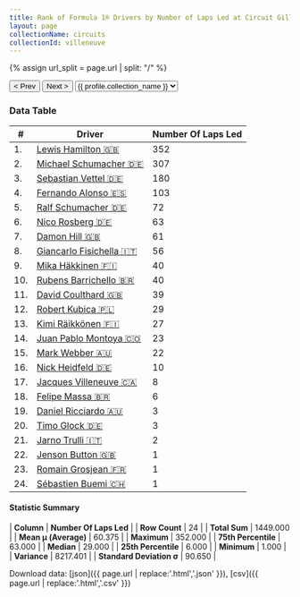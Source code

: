 ```yaml
---
title: Rank of Formula 1® Drivers by Number of Laps Led at Circuit Gilles Villeneuve
layout: page
collectionName: circuits
collectionId: villeneuve
---
```


{% assign url_split = page.url | split: "/" %}
<div id="collection-navigation">
<button onclick="selector.options[selector.selectedIndex-1].value && (window.location = selector.options[selector.selectedIndex-1].value);">&lt; Prev</button>
<button onclick="selector.options[selector.selectedIndex+1].value && (window.location = selector.options[selector.selectedIndex+1].value);">Next &gt;</button>
<select id="selector" onchange="this.options[this.selectedIndex].value && (window.location = this.options[this.selectedIndex].value);">
  {% for collectionId in site.data[page.collectionName].refs %}
    {% if collectionId == page.collectionId %}
      {% assign selected = "selected" %}
    {% else %}
      {% assign selected = "" %}
    {% endif %}
    {% assign profile = site.data[page.collectionName][collectionId].profile %}
    <option value="/f1/{{ page.collectionName }}/{{ collectionId }}/{{ url_split[4] }}" {{ selected }}>{{ profile.collection_name }}</option>
  {% endfor %}
</select>
</div>

<canvas id="chart" width="400" height="180"></canvas>
<script>
var data = {
    "datasets": [
        {
            "backgroundColor": [
                "#9C8E8D",
                "#9C8E8D",
                "#9C8E8D",
                "#9C8E8D",
                "#9C8E8D",
                "#9C8E8D",
                "#9C8E8D",
                "#9C8E8D",
                "#9C8E8D",
                "#9C8E8D",
                "#9C8E8D",
                "#9C8E8D",
                "#9C8E8D",
                "#9C8E8D",
                "#9C8E8D",
                "#9C8E8D",
                "#9C8E8D",
                "#9C8E8D",
                "#9C8E8D",
                "#9C8E8D",
                "#9C8E8D",
                "#9C8E8D",
                "#9C8E8D",
                "#9C8E8D"
            ],
            "borderColor": [
                "#1D181E",
                "#1D181E",
                "#1D181E",
                "#1D181E",
                "#1D181E",
                "#1D181E",
                "#1D181E",
                "#1D181E",
                "#1D181E",
                "#1D181E",
                "#1D181E",
                "#1D181E",
                "#1D181E",
                "#1D181E",
                "#1D181E",
                "#1D181E",
                "#1D181E",
                "#1D181E",
                "#1D181E",
                "#1D181E",
                "#1D181E",
                "#1D181E",
                "#1D181E",
                "#1D181E"
            ],
            "borderWidth": 1,
            "data": [
                352.0,
                307.0,
                180.0,
                103.0,
                72.0,
                63.0,
                61.0,
                56.0,
                40.0,
                40.0,
                39.0,
                29.0,
                27.0,
                23.0,
                22.0,
                10.0,
                8.0,
                6.0,
                3.0,
                3.0,
                2.0,
                1.0,
                1.0,
                1.0
            ],
            "label": "Number Of Laps Led"
        }
    ],
    "labels": [
        "Lewis Hamilton",
        "Michael Schumacher",
        "Sebastian Vettel",
        "Fernando Alonso",
        "Ralf Schumacher",
        "Nico Rosberg",
        "Damon Hill",
        "Giancarlo Fisichella",
        "Mika Häkkinen",
        "Rubens Barrichello",
        "David Coulthard",
        "Robert Kubica",
        "Kimi Räikkönen",
        "Juan Pablo Montoya",
        "Mark Webber",
        "Nick Heidfeld",
        "Jacques Villeneuve",
        "Felipe Massa",
        "Daniel Ricciardo",
        "Timo Glock",
        "Jarno Trulli",
        "Jenson Button",
        "Romain Grosjean",
        "Sébastien Buemi"
    ]
};
var options = {
  legend: {
    display: false
  },
  scales: {
    xAxes: [{
      ticks: {
        beginAtZero: true,
        maxRotation: 180,
        display: window.innerWidth > 800
      }
    }],
    yAxes: [{
      ticks: {
        beginAtZero: true
      }
    }]
  },
  onResize: function(chart, size) {
    chart.options.scales.xAxes[0].ticks.display = size.width > 800;
  }
};
var chart = new Chart("chart", {
    data: data,
    type: 'bar',
    options: options
});
</script>



### Data Table

| # | Driver | Number Of Laps Led |
|--|--|--|
| 1. | [Lewis Hamilton 🇬🇧](/f1/drivers/hamilton) | 352 |
| 2. | [Michael Schumacher 🇩🇪](/f1/drivers/michael_schumacher) | 307 |
| 3. | [Sebastian Vettel 🇩🇪](/f1/drivers/vettel) | 180 |
| 4. | [Fernando Alonso 🇪🇸](/f1/drivers/alonso) | 103 |
| 5. | [Ralf Schumacher 🇩🇪](/f1/drivers/ralf_schumacher) | 72 |
| 6. | [Nico Rosberg 🇩🇪](/f1/drivers/rosberg) | 63 |
| 7. | [Damon Hill 🇬🇧](/f1/drivers/damon_hill) | 61 |
| 8. | [Giancarlo Fisichella 🇮🇹](/f1/drivers/fisichella) | 56 |
| 9. | [Mika Häkkinen 🇫🇮](/f1/drivers/hakkinen) | 40 |
| 10. | [Rubens Barrichello 🇧🇷](/f1/drivers/barrichello) | 40 |
| 11. | [David Coulthard 🇬🇧](/f1/drivers/coulthard) | 39 |
| 12. | [Robert Kubica 🇵🇱](/f1/drivers/kubica) | 29 |
| 13. | [Kimi Räikkönen 🇫🇮](/f1/drivers/raikkonen) | 27 |
| 14. | [Juan Pablo Montoya 🇨🇴](/f1/drivers/montoya) | 23 |
| 15. | [Mark Webber 🇦🇺](/f1/drivers/webber) | 22 |
| 16. | [Nick Heidfeld 🇩🇪](/f1/drivers/heidfeld) | 10 |
| 17. | [Jacques Villeneuve 🇨🇦](/f1/drivers/villeneuve) | 8 |
| 18. | [Felipe Massa 🇧🇷](/f1/drivers/massa) | 6 |
| 19. | [Daniel Ricciardo 🇦🇺](/f1/drivers/ricciardo) | 3 |
| 20. | [Timo Glock 🇩🇪](/f1/drivers/glock) | 3 |
| 21. | [Jarno Trulli 🇮🇹](/f1/drivers/trulli) | 2 |
| 22. | [Jenson Button 🇬🇧](/f1/drivers/button) | 1 |
| 23. | [Romain Grosjean 🇫🇷](/f1/drivers/grosjean) | 1 |
| 24. | [Sébastien Buemi 🇨🇭](/f1/drivers/buemi) | 1 |

#### Statistic Summary

| **Column** | **Number Of Laps Led** |
| **Row Count** | 24 |
| **Total Sum** | 1449.000 |
| **Mean μ (Average)** | 60.375 |
| **Maximum** | 352.000 |
| **75th Percentile** | 63.000 |
| **Median** | 29.000 |
| **25th Percentile** | 6.000 |
| **Minimum** | 1.000 |
| **Variance** | 8217.401 |
| **Standard Deviation σ** | 90.650 |

Download data: [json]({{ page.url | replace:'.html','.json' }}), [csv]({{ page.url | replace:'.html','.csv' }})
